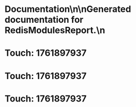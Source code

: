 # Documentation\n\nGenerated documentation for RedisModulesReport.\n

# Touch: 1761897937

# Touch: 1761897937

# Touch: 1761897937
